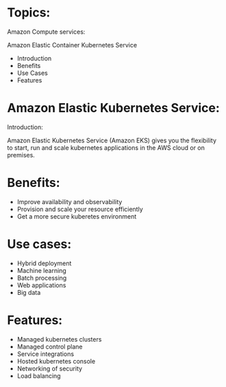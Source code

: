 # Topics:

Amazon Compute services:

Amazon Elastic Container Kubernetes Service

 - Introduction
 - Benefits
 - Use Cases
 - Features

# Amazon Elastic Kubernetes Service:

Introduction:

Amazon Elastic Kubernetes Service (Amazon EKS) gives you the flexibility to start,
run and scale kubernetes applications in the AWS cloud or on premises.

# Benefits:

 - Improve availability and observability
 - Provision and scale your resource efficiently
 - Get a more secure kuberetes environment
 
 # Use cases:
 
 - Hybrid deployment
 - Machine learning
 - Batch processing
 - Web applications
 - Big data
 
 # Features:
 
 - Managed kubernetes clusters
 - Managed control plane
 - Service integrations
 - Hosted kubernetes console
 - Networking of security
 - Load balancing
 
